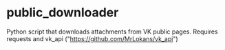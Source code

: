 # public_downloader
Python script that downloads attachments from VK public pages.
Requires requests and vk_api ("https://github.com/MrLokans/vk_api")
